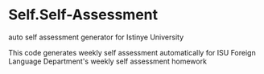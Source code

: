 # Self.Self-Assessment
auto self assessment generator for Istinye University

This code generates weekly self assessment automatically for ISU Foreign Language Department's weekly self assessment homework
